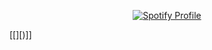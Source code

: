 <p align="center">
  <a href="https://github.com/kittinan/spotify-github-profile">
    <img src="https://spotify-github-profile.vercel.app/api/view?uid=31z2idpn5eieetgvh6x6kzjvrqlu&cover_image=true&theme=default&show_offline=false&background_color=000000&interchange=false&bar_color=00ffff&bar_color_cover=false](https://spotify-github-profile.kittinanx.com/api/view.svg?uid=31z2idpn5eieetgvh6x6kzjvrqlu&cover_image=true&theme=default&show_offline=false&background_color=000000&interchange=true&bar_color=53b14f&bar_color_cover=false" alt="Spotify Profile">
  </a>
</p>


[[][)]]
